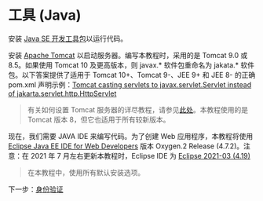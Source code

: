 # 工具 (Java)

安装 [Java SE 开发工具包](http://www.oracle.com/technetwork/java/javase/downloads/jdk8-downloads-2133151.html)以运行代码。 

安装 [Apache Tomcat](https://tomcat.apache.org/download-90.cgi) 以启动服务器。编写本教程时，采用的是 Tomcat 9.0 或 8.5。如果使用 Tomcat 10 及更高版本，则 javax.* 软件包重命名为 jakata.* 软件包。以下答案提供了适用于 Tomcat 10+、Tomcat 9-、JEE 9+ 和 JEE 8- 的正确 pom.xml 声明示例：[Tomcat casting servlets to javax.servlet.Servlet instead of jakarta.servlet.http.HttpServlet](https://stackoverflow.com/questions/65703840/tomcat-casting-servlets-to-javax-servlet-servlet-instead-of-jakarta-servlet-http/65704617#65704617) 

> 有关如何设置 Tomcat 服务器的详尽教程，请参见[此处](https://crunchify.com/step-by-step-guide-to-setup-and-install-apache-tomcat-server-in-eclipse-development-environment-ide/)。本教程使用的是 Tomcat 版本 8，但它也适用于所有较新版本。 

现在，我们需要 JAVA IDE 来编写代码。为了创建 Web 应用程序，本教程将使用 [Eclipse Java EE IDE for Web Developers](http://www.eclipse.org/downloads/packages/eclipse-ide-java-ee-developers/oxygen3) 版本 Oxygen.2 Release (4.7.2)。注意：在 2021 年 7 月左右更新本教程时，Eclipse IDE 为 [Eclipse 2021-03 (4.19)](https://www.eclipse.org/downloads/packages/release/2021-03/r)

> 在本教程中，使用所有默认安装选项。

下一步：[身份验证](/zh-CN/oauth/)